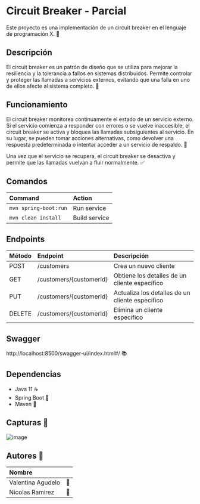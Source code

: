 # Circuit Breaker - Parcial

Este proyecto es una implementación de un circuit breaker en el lenguaje de programación X. 🔌

## Descripción

El circuit breaker es un patrón de diseño que se utiliza para mejorar la resiliencia y la tolerancia a fallos en sistemas distribuidos. Permite controlar y proteger las llamadas a servicios externos, evitando que una falla en uno de ellos afecte al sistema completo. 🚀

## Funcionamiento

El circuit breaker monitorea continuamente el estado de un servicio externo. Si el servicio comienza a responder con errores o se vuelve inaccesible, el circuit breaker se activa y bloquea las llamadas subsiguientes al servicio. En su lugar, se pueden tomar acciones alternativas, como devolver una respuesta predeterminada o intentar acceder a un servicio de respaldo. 🚦

Una vez que el servicio se recupera, el circuit breaker se desactiva y permite que las llamadas vuelvan a fluir normalmente. ✅

## Comandos

| Command                   | Action                                           |
| :------------------------ | :----------------------------------------------- |
| `mvn spring-boot:run`             | Run service                            |
| `mvn clean install`             | Build service                            |

## Endpoints

| Método | Endpoint                   | Descripción                                           |
| :----- | :------------------------ | :--------------------------------------------------- |
| POST   | /customers                | Crea un nuevo cliente                                 |
| GET    | /customers/{customerId}   | Obtiene los detalles de un cliente específico         |
| PUT    | /customers/{customerId}   | Actualiza los detalles de un cliente específico       |
| DELETE | /customers/{customerId}   | Elimina un cliente específico                         |

## Swagger

http://localhost:8500/swagger-ui/index.html#/ 📚

## Dependencias

- Java 11 ☕️
- Spring Boot 🍃
- Maven 🧰


## Capturas 📸

![image](https://user-images.githubusercontent.com/32280800/137598073-4b3b3b3b-1b3b-4b3b-8b3b-4b3b3b3b3b3b.png)

## Autores 👥

| Nombre                   |                                          |
| :------------------------ | :----------------------------------------------- |
| Valentina Agudelo             | 🌱                            |
| Nicolas Ramirez             | 🌱                            |
  